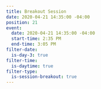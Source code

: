 ```yaml
---
title: Breakout Session
date: 2020-04-21 14:35:00 -04:00
position: 21
event:
  date: 2020-04-21 14:35:00 -04:00
  start-time: 2:35 PM
  end-time: 3:05 PM
filter-date:
  is-day-3: true
filter-time:
  is-daytime: true
filter-type:
  is-session-breakout: true
---
```


